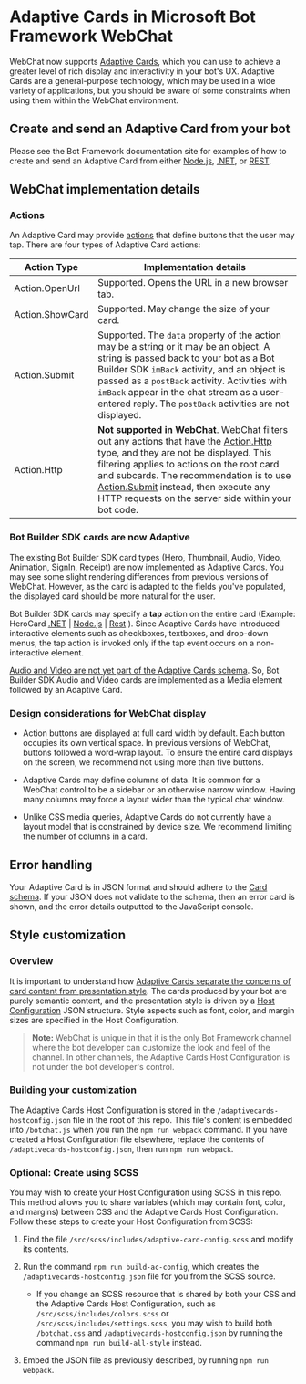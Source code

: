 # Adaptive Cards in Microsoft Bot Framework WebChat

WebChat now supports [Adaptive Cards](http://adaptivecards.io/), which you can use to achieve a greater level of rich display and interactivity in your bot's UX. Adaptive Cards are a general-purpose technology, which may be used in a wide variety of applications, but you should be aware of some constraints when using them within the WebChat environment.

## Create and send an Adaptive Card from your bot

Please see the Bot Framework documentation site for examples of how to create and send an Adaptive Card from either [Node.js](https://docs.microsoft.com/en-us/bot-framework/nodejs/bot-builder-nodejs-send-rich-cards#send-an-adaptive-card), [.NET](https://docs.microsoft.com/en-us/bot-framework/dotnet/bot-builder-dotnet-add-rich-card-attachments#adaptive-card), or [REST](https://docs.microsoft.com/en-us/bot-framework/rest-api/bot-framework-rest-connector-add-rich-cards#a-idadaptive-carda-add-an-adaptive-card-to-a-message).

## WebChat implementation details

### Actions

An Adaptive Card may provide [actions](http://adaptivecards.io/documentation/#create-cardschema) that define buttons that the user may tap. There are four types of Adaptive Card actions:

| Action Type | Implementation details |
|---|---|
| Action.OpenUrl  | Supported. Opens the URL in a new browser tab. |
| Action.ShowCard | Supported. May change the size of your card. |
| Action.Submit   | Supported. The `data` property of the action may be a string or it may be an object. A string is passed back to your bot as a Bot Builder SDK `imBack` activity, and an object is passed as a `postBack` activity. Activities with `imBack` appear in the chat stream as a user-entered reply. The `postBack` activities are not displayed. |
| Action.Http | **Not supported in WebChat**. WebChat filters out any actions that have the [Action.Http](http://adaptivecards.io/documentation/#action-http) type, and they are not be displayed. This filtering applies to actions on the root card and subcards. The recommendation is to use [Action.Submit](http://adaptivecards.io/documentation/#action-submit) instead, then execute any HTTP requests on the server side within your bot code. |

### Bot Builder SDK cards are now Adaptive

The existing Bot Builder SDK card types (Hero, Thumbnail, Audio, Video, Animation, SignIn, Receipt) are now implemented as Adaptive Cards. You may see some slight rendering differences from previous versions of WebChat. However, as the card is adapted to the fields you've populated, the displayed card should be more natural for the user.

Bot Builder SDK cards may specify a  **tap** action on the entire card (Example: HeroCard [.NET](https://docs.microsoft.com/en-us/dotnet/api/microsoft.bot.connector.herocard?view=botbuilder-3.8) | [Node.js](https://docs.botframework.com/en-us/node/builder/chat-reference/classes/_botbuilder_d_.herocard.html#tap) | [Rest](https://docs.microsoft.com/en-us/bot-framework/rest-api/bot-framework-rest-connector-api-reference#objects) ). Since Adaptive Cards have introduced interactive elements such as checkboxes, textboxes, and drop-down menus, the tap action is invoked only if the tap event occurs on a non-interactive element.

[Audio and Video are not yet part of the Adaptive Cards schema](https://github.com/Microsoft/AdaptiveCards/issues/196). So, Bot Builder SDK Audio and Video cards are implemented as a Media element followed by an Adaptive Card.

### Design considerations for WebChat display

* Action buttons are displayed at full card width by default. Each button occupies its own vertical space. In previous versions of WebChat, buttons followed a word-wrap layout. To ensure the entire card displays on the screen, we recommend not using more than five buttons.

* Adaptive Cards may define columns of data. It is common for a WebChat control to be a sidebar or an otherwise narrow window. Having many columns may force a layout wider than the typical chat window.

* Unlike CSS media queries, Adaptive Cards do not currently have a layout model that is constrained by device size. We recommend limiting the number of columns in a card.

## Error handling

Your Adaptive Card is in JSON format and should adhere to the [Card schema](http://adaptivecards.io/documentation/#create-cardschema). If your JSON does not validate to the schema, then an error card is shown, and the error details outputted to the JavaScript console.

## Style customization


### Overview

It is important to understand how [Adaptive Cards separate the concerns of card content from presentation style](http://adaptivecards.io/documentation/#about-overview). The cards produced by your bot are purely semantic content, and the presentation style is driven by a [Host Configuration](http://adaptivecards.io/documentation/#display-hostconfigschema) JSON structure. Style aspects such as font, color, and margin sizes are specified in the Host Configuration.

> **Note:** WebChat is unique in that it is the only Bot Framework channel where the bot developer can customize the look and feel of the channel. In other channels, the Adaptive Cards Host Configuration is not under the bot developer's control.

### Building your customization

The Adaptive Cards Host Configuration is stored in the `/adaptivecards-hostconfig.json` file in the root of this repo. This file's content is embedded into `/botchat.js` when you run the `npm run webpack` command. If you have created a Host Configuration file elsewhere, replace the contents of `/adaptivecards-hostconfig.json`, then run `npm run webpack`.

### Optional: Create using SCSS

You may wish to create your Host Configuration using SCSS in this repo. This method allows you to share variables (which may contain font, color, and margins) between CSS and the Adaptive Cards Host Configuration. Follow these steps to create your Host Configuration from SCSS:
1. Find the file `/src/scss/includes/adaptive-card-config.scss` and modify its contents. 
2. Run the command `npm run build-ac-config`, which creates the `/adaptivecards-hostconfig.json` file for you from the SCSS source. 
    * If you change an SCSS resource that is shared by both your CSS and the Adaptive Cards Host Configuration, such as `/src/scss/includes/colors.scss` or `/src/scss/includes/settings.scss`, you may wish to build both `/botchat.css` and `/adaptivecards-hostconfig.json` by running the command `npm run build-all-style` instead.

3. Embed the JSON file as previously described, by running `npm run webpack`.


